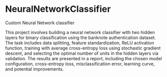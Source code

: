 # NeuralNetworkClassifier
Custom Neural Network classifier

This project involves building a neural network classifier with two hidden layers for binary classification using the banknote authentication dataset. The task includes data splitting, feature standardization, ReLU activation function, training with average cross-entropy loss using stochastic gradient descent, and selecting the optimal number of units in the hidden layers via validation. The results are presented in a report, including the chosen model configuration, cross-entropy loss, misclassification error, learning curve, and potential improvements. 
